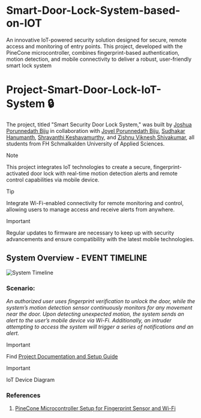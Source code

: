 # Smart-Door-Lock-System-based-on-IOT
An innovative IoT-powered security solution designed for secure, remote access and monitoring of entry points. This project, developed with the PineCone microcontroller, combines fingerprint-based authentication, motion detection, and mobile connectivity to deliver a robust, user-friendly smart lock system
# Project-Smart-Door-Lock-IoT-System 🔒

The project, titled "Smart Security Door Lock System," was built by [Joshua Porunnedath Biju](https://github.com/JOSHUAPBIJU) in collaboration with [Joyel Porunnedath Biju](https://github.com/joyelpbiju), [Sudhakar Hanumanth](https://github.com/sudhanumanth), [Shravanthi Keshavamurthy](https://github.com/shravanthikeshavamurthy), and [Zishnu Viknesh Shivakumar](https://github.com/shivakumarzishnuviknesh7), all students from FH Schmalkalden University of Applied Sciences.

> [!NOTE]  
> This project integrates IoT technologies to create a secure, fingerprint-activated door lock with real-time motion detection alerts and remote control capabilities via mobile device.

> [!TIP]  
> Integrate Wi-Fi-enabled connectivity for remote monitoring and control, allowing users to manage access and receive alerts from anywhere.

> [!IMPORTANT]  
> Regular updates to firmware are necessary to keep up with security advancements and ensure compatibility with the latest mobile technologies.

## System Overview - EVENT TIMELINE

![System Timeline](https://raw.githubusercontent.com/JOSHUAPBIJU/Project-Smart-Door-Lock-IoT-System/main/Resource/system-timeline.png)

### Scenario:
_An authorized user uses fingerprint verification to unlock the door, while the system’s motion detection sensor continuously monitors for any movement near the door. Upon detecting unexpected motion, the system sends an alert to the user’s mobile device via Wi-Fi. Additionally, an intruder attempting to access the system will trigger a series of notifications and an alert._

> [!IMPORTANT]  
> Find [Project Documentation and Setup Guide](https://github.com/JOSHUAPBIJU/Project-Smart-Door-Lock-IoT-System/blob/main/Documentation/README.md)

> [!IMPORTANT]  
> IoT Device Diagram




### **References**
1. [PineCone Microcontroller Setup for Fingerprint Sensor and Wi-Fi](https://wiki.pine64.org/wiki/PineCone)



